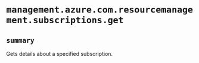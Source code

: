 # `management.azure.com.resourcemanagement.subscriptions.get`

## `summary`
Gets details about a specified subscription.


